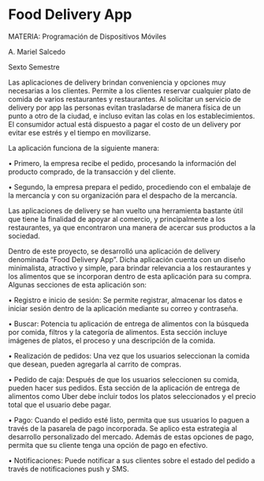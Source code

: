 # Food Delivery App


MATERIA: Programación de Dispositivos Móviles

A. Mariel Salcedo 

Sexto Semestre

Las aplicaciones de delivery brindan conveniencia y opciones muy necesarias a los clientes. Permite a los clientes reservar cualquier plato de comida de varios restaurantes y restaurantes. Al solicitar un servicio de delivery por app las personas evitan trasladarse de manera física de un punto a otro de la ciudad, e incluso evitan las colas en los establecimientos. El consumidor actual está dispuesto a pagar el costo de un delivery por evitar ese estrés y el tiempo en movilizarse.

La aplicación funciona de la siguiente manera: 

• Primero, la empresa recibe el pedido, procesando la información del producto comprado, de la transacción y del cliente. 

• Segundo, la empresa prepara el pedido, procediendo con el embalaje de la mercancía y  con su organización para el despacho de la mercancía.

Las aplicaciones de delivery se han vuelto una herramienta bastante útil que tiene la finalidad de  apoyar al comercio, y principalmente a los restaurantes, ya que encontraron una manera de  acercar sus productos a la sociedad.

Dentro de este proyecto, se desarrolló una aplicación de delivery denominada “Food Delivery App”. Dicha aplicación cuenta con un diseño minimalista, atractivo y simple, para brindar relevancia a los restaurantes y los alimentos que se incorporan dentro de esta aplicación para su compra. Algunas secciones de esta aplicación son:

• Registro e inicio de sesión: Se permite registrar, almacenar los datos e iniciar sesión dentro de la aplicación mediante su correo y contraseña.

• Buscar: Potencia tu aplicación de entrega de alimentos con la búsqueda por comida, filtros y la categoría de alimentos. Esta sección incluye imágenes de platos, el proceso y una descripción de la comida.

• Realización de pedidos: Una vez que los usuarios seleccionan la comida que desean, pueden agregarla al carrito de compras.

• Pedido de caja: Después de que los usuarios seleccionen su comida, pueden hacer sus pedidos. Esta sección de la aplicación de entrega de alimentos como Uber debe incluir todos los platos seleccionados y el precio total que el usuario debe pagar.

• Pago: Cuando el pedido esté listo, permita que sus usuarios lo paguen a través de la pasarela de pago incorporada. Se aplico esta estrategia al desarrollo personalizado del mercado. Además de estas opciones de pago, permita que su cliente tenga una opción de pago en efectivo.

• Notificaciones: Puede notificar a sus clientes sobre el estado del pedido a través de notificaciones push y SMS.
